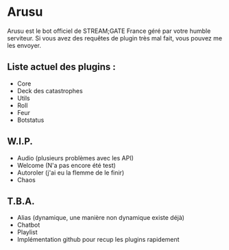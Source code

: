 # Arusu
Arusu est le bot officiel de STREAM;GATE France géré par votre humble serviteur.
Si vous avez des requêtes de plugin très mal fait, vous pouvez me les envoyer.

## Liste actuel des plugins :
- Core
- Deck des catastrophes
- Utils
- Roll
- Feur
- Botstatus

## W.I.P.
- Audio (plusieurs problèmes avec les API)
- Welcome (N'a pas encore été test)
- Autoroler (j'ai eu la flemme de le finir)
- Chaos

## T.B.A.

- Alias (dynamique, une manière non dynamique existe déjà)
- Chatbot
- Playlist
- Implémentation github pour recup les plugins rapidement
